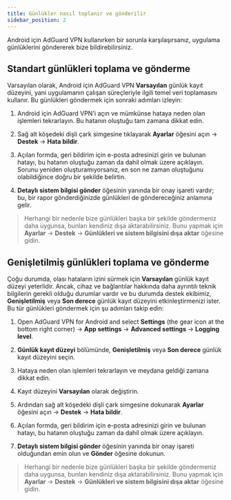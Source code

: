 ```yaml
---
title: Günlükler nasıl toplanır ve gönderilir
sidebar_position: 2
---
```


Android için AdGuard VPN kullanırken bir sorunla karşılaşırsanız, uygulama günlüklerini göndererek bize bildirebilirsiniz.

## Standart günlükleri toplama ve gönderme

Varsayılan olarak, Android için AdGuard VPN **Varsayılan** günlük kayıt düzeyini, yani uygulamanın çalışan süreçleriyle ilgili temel veri toplamasını kullanır. Bu günlükleri göndermek için sonraki adımları izleyin:

1. Android için AdGuard VPN'i açın ve mümkünse hataya neden olan işlemleri tekrarlayın. Bu hatanın oluştuğu tam zamana dikkat edin.

2. Sağ alt köşedeki dişli çark simgesine tıklayarak **Ayarlar** öğesini açın → **Destek** → **Hata bildir**.

3. Açılan formda, geri bildirim için e-posta adresinizi girin ve bulunan hatayı, bu hatanın oluştuğu zaman da dahil olmak üzere açıklayın. Sorunu yeniden oluşturamıyorsanız, en son ne zaman oluştuğunu olabildiğince doğru bir şekilde belirtin.

4. **Detaylı sistem bilgisi gönder** öğesinin yanında bir onay işareti vardır; bu, bir rapor gönderdiğinizde günlükleri de göndereceğiniz anlamına gelir.
> Herhangi bir nedenle bize günlükleri başka bir şekilde göndermeniz daha uygunsa, bunları kendiniz dışa aktarabilirsiniz. Bunu yapmak için **Ayarlar** → **Destek** → **Günlükleri ve sistem bilgisini dışa aktar** öğesine gidin.

## Genişletilmiş günlükleri toplama ve gönderme

Çoğu durumda, olası hataların izini sürmek için **Varsayılan** günlük kayıt düzeyi yeterlidir. Ancak, cihaz ve bağlantılar hakkında daha ayrıntılı teknik bilgilerin gerekli olduğu durumlar vardır ve bu durumda destek ekibimiz, **Genişletilmiş** veya **Son derece** günlük kayıt düzeyini etkinleştirmenizi ister. Bu tür günlükleri göndermek için şu adımları takip edin:

1. Open AdGuard VPN for Android and select **Settings** (the gear icon at the bottom right corner) → **App settings** → **Advanced settings** → **Logging level**.

2. **Günlük kayıt düzeyi** bölümünde, **Genişletilmiş** veya **Son derece** günlük kayıt düzeyini seçin.

3. Hataya neden olan işlemleri tekrarlayın ve meydana geldiği zamana dikkat edin.

4. Kayıt düzeyini **Varsayılan** olarak değiştirin.

5. Ardından sağ alt köşedeki dişli çark simgesine dokunarak **Ayarlar** öğesini açın → **Destek** → **Hata bildir**.

6. Açılan formda, geri bildirim için e-posta adresinizi girin ve bulunan hatayı, bu hatanın oluştuğu zaman da dahil olmak üzere açıklayın.

7. **Detaylı sistem bilgisi gönder** öğesinin yanında bir onay işareti olduğundan emin olun ve **Gönder** öğesine dokunun.
> Herhangi bir nedenle bize günlükleri başka bir şekilde göndermeniz daha uygunsa, bunları kendiniz dışa aktarabilirsiniz. Bunu yapmak için **Ayarlar** → **Destek** → **Günlükleri ve sistem bilgisini dışa aktar** öğesine gidin.
